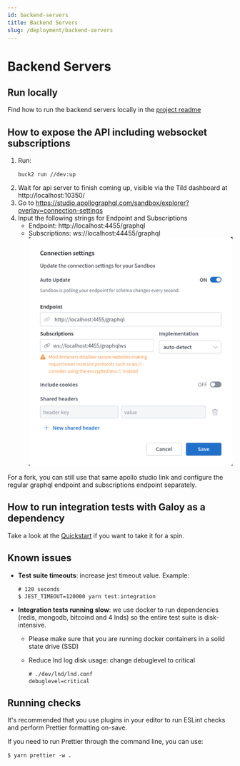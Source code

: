 ```yaml
---
id: backend-servers
title: Backend Servers
slug: /deployment/backend-servers
---
```


# Backend Servers

## Run locally

Find how to run the backend servers locally in the [project readme](https://github.com/GaloyMoney/blink#local-development-setup)

## How to expose the API including websocket subscriptions

1. Run:
    ```
    buck2 run //dev:up
    ```
1. Wait for api server to finish coming up, visible via the Tild dashboard at http://localhost:10350/
1. Go to https://studio.apollographql.com/sandbox/explorer?overlay=connection-settings
1. Input the following strings for Endpoint and Subscriptions
    * Endpoint: http://localhost:4455/graphql
    * Subscriptions: ws://localhost:44455/graphql
  ![Apollo Studio configuration](/img/backend_servers_apollo_config.png)

For a fork, you can still use that same apollo studio link and configure the regular graphql endpoint and subscriptions endpoint separately.

## How to run integration tests with Galoy as a dependency

Take a look at the [Quickstart](https://github.com/GaloyMoney/blink/tree/main/quickstart) if you want to take it for a spin.

## Known issues

*   **Test suite timeouts**: increase jest timeout value. Example:

    ```
    # 120 seconds
    $ JEST_TIMEOUT=120000 yarn test:integration
    ```
* **Integration tests running slow**: we use docker to run dependencies (redis, mongodb, bitcoind and 4 lnds) so the entire test suite is disk-intensive.
  * Please make sure that you are running docker containers in a solid state drive (SSD)
  *   Reduce lnd log disk usage: change debuglevel to critical

      ```
      # ./dev/lnd/lnd.conf
      debuglevel=critical
      ```


## Running checks

It's recommended that you use plugins in your editor to run ESLint checks and perform Prettier formatting on-save.

If you need to run Prettier through the command line, you can use:

```
$ yarn prettier -w .
```

